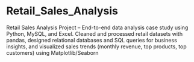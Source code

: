 # Retail_Sales_Analysis
Retail Sales Analysis Project – End-to-end data analysis case study using Python, MySQL, and Excel. Cleaned and processed retail datasets with pandas, designed relational databases and SQL queries for business insights, and visualized sales trends (monthly revenue, top products, top customers) using Matplotlib/Seaborn 
